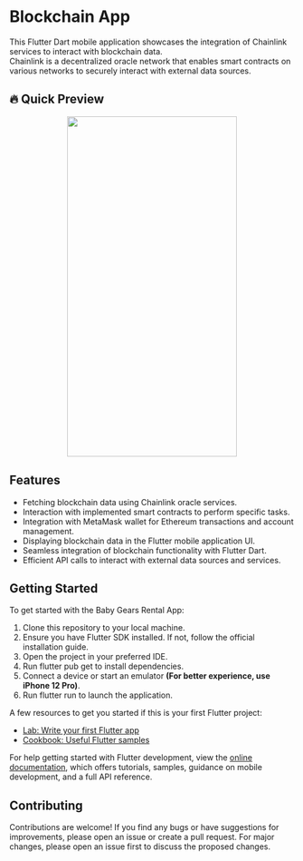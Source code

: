 # Blockchain App

This Flutter Dart mobile application showcases the integration of Chainlink services to interact with blockchain data.</br>
Chainlink is a decentralized oracle network that enables smart contracts on various networks to securely interact with external data sources.


## 🔥 Quick Preview

<p align="center">
  <img src="https://github.com/youssifsamir/Blockchain-App/assets/113045942/f91048d3-a5ad-4c29-8720-6f90604a6ff5" width="300" height="600" />
</p>


## Features
- Fetching blockchain data using Chainlink oracle services.
- Interaction with implemented smart contracts to perform specific tasks.
- Integration with MetaMask wallet for Ethereum transactions and account management.
- Displaying blockchain data in the Flutter mobile application UI.
- Seamless integration of blockchain functionality with Flutter Dart.
- Efficient API calls to interact with external data sources and services.

  
  
## Getting Started

To get started with the Baby Gears Rental App:

  1. Clone this repository to your local machine.
  2. Ensure you have Flutter SDK installed. If not, follow the official installation guide.
  3. Open the project in your preferred IDE.
  4. Run flutter pub get to install dependencies.
  5. Connect a device or start an emulator **(For better experience, use iPhone 12 Pro)**.
  6. Run flutter run to launch the application.

A few resources to get you started if this is your first Flutter project:

- [Lab: Write your first Flutter app](https://docs.flutter.dev/get-started/codelab)
- [Cookbook: Useful Flutter samples](https://docs.flutter.dev/cookbook)

For help getting started with Flutter development, view the [online documentation](https://docs.flutter.dev/), which offers tutorials, samples, guidance on mobile development, and a full API reference.

## Contributing

Contributions are welcome! If you find any bugs or have suggestions for improvements, please open an issue or create a pull request. For major changes, please open an issue first to discuss the proposed changes.

